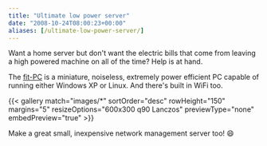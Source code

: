 ```yaml
---
title: "Ultimate low power server"
date: "2008-10-24T08:00:23+00:00"
aliases: [/ultimate-low-power-server/]
---
```


Want a home server but don't want the electric bills that come from leaving a high powered machine on all of the time? Help is at hand.

The [fit-PC](http://www.fit-pc.com/) is a miniature, noiseless, extremely power efficient PC capable of running either Windows XP or Linux. And there's built in WiFi too.

{{< gallery match="images/*"
            sortOrder="desc"
            rowHeight="150"
            margins="5"
            resizeOptions="600x300 q90 Lanczos"
            previewType="none"
            embedPreview="true" >}}

Make a great small, inexpensive network management server too! :smile:
